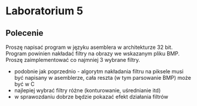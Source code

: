 # Laboratorium 5

## Polecenie

Proszę napisać program w języku asemblera w architekturze 32 bit. Program powinien nakładać filtry na obrazy we wskazanym pliku BMP. Proszę zaimplementować co najmniej 3 wybrane filtry.

- podobnie jak poprzednio - algorytm nakładania filtru na piksele musi być napisany w asemblerze, cała reszta (w tym parsowanie BMP) może być w C
- najlepiej wybrać filtry różne (konturowanie, uśrednianie itd)
- w sprawozdaniu dobrze będzie pokazać efekt działania filtrów